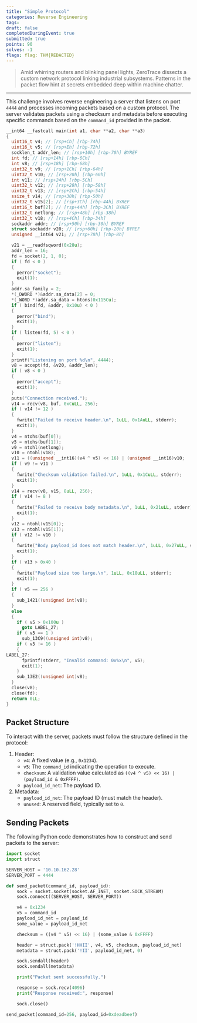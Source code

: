 ```yaml
---
title: "Simple Protocol"
categories: Reverse Engineering
tags: 
draft: false
completedDuringEvent: true
submitted: true
points: 90
solves: -1
flags: flag: THM{REDACTED}
---
```

> Amid whirring routers and blinking panel lights, ZeroTrace dissects a custom network protocol linking industrial subsystems. Patterns in the packet flow hint at secrets embedded deep within machine chatter.

---

This challenge involves reverse engineering a server that listens on port `4444` and processes incoming packets based on a custom protocol. The server validates packets using a checksum and metadata before executing specific commands based on the `command_id` provided in the packet.

```c
__int64 __fastcall main(int a1, char **a2, char **a3)
{
  uint16_t v4; // [rsp+Ch] [rbp-74h]
  uint16_t v5; // [rsp+Eh] [rbp-72h]
  socklen_t addr_len; // [rsp+10h] [rbp-70h] BYREF
  int fd; // [rsp+14h] [rbp-6Ch]
  int v8; // [rsp+18h] [rbp-68h]
  uint32_t v9; // [rsp+1Ch] [rbp-64h]
  uint32_t v10; // [rsp+20h] [rbp-60h]
  int v11; // [rsp+24h] [rbp-5Ch]
  uint32_t v12; // [rsp+28h] [rbp-58h]
  uint32_t v13; // [rsp+2Ch] [rbp-54h]
  ssize_t v14; // [rsp+30h] [rbp-50h]
  uint32_t v15[2]; // [rsp+3Ch] [rbp-44h] BYREF
  uint16_t buf[2]; // [rsp+44h] [rbp-3Ch] BYREF
  uint32_t netlong; // [rsp+48h] [rbp-38h]
  uint32_t v18; // [rsp+4Ch] [rbp-34h]
  sockaddr addr; // [rsp+50h] [rbp-30h] BYREF
  struct sockaddr v20; // [rsp+60h] [rbp-20h] BYREF
  unsigned __int64 v21; // [rsp+78h] [rbp-8h]

  v21 = __readfsqword(0x28u);
  addr_len = 16;
  fd = socket(2, 1, 0);
  if ( fd < 0 )
  {
    perror("socket");
    exit(1);
  }
  addr.sa_family = 2;
  *(_DWORD *)&addr.sa_data[2] = 0;
  *(_WORD *)addr.sa_data = htons(0x115Cu);
  if ( bind(fd, &addr, 0x10u) < 0 )
  {
    perror("bind");
    exit(1);
  }
  if ( listen(fd, 5) < 0 )
  {
    perror("listen");
    exit(1);
  }
  printf("Listening on port %d\n", 4444);
  v8 = accept(fd, &v20, &addr_len);
  if ( v8 < 0 )
  {
    perror("accept");
    exit(1);
  }
  puts("Connection received.");
  v14 = recv(v8, buf, 0xCuLL, 256);
  if ( v14 != 12 )
  {
    fwrite("Failed to receive header.\n", 1uLL, 0x1AuLL, stderr);
    exit(1);
  }
  v4 = ntohs(buf[0]);
  v5 = ntohs(buf[1]);
  v9 = ntohl(netlong);
  v10 = ntohl(v18);
  v11 = ((unsigned __int16)(v4 ^ v5) << 16) | (unsigned __int16)v10;
  if ( v9 != v11 )
  {
    fwrite("Checksum validation failed.\n", 1uLL, 0x1CuLL, stderr);
    exit(1);
  }
  v14 = recv(v8, v15, 8uLL, 256);
  if ( v14 != 8 )
  {
    fwrite("Failed to receive body metadata.\n", 1uLL, 0x21uLL, stderr);
    exit(1);
  }
  v12 = ntohl(v15[0]);
  v13 = ntohl(v15[1]);
  if ( v12 != v10 )
  {
    fwrite("Body payload_id does not match header.\n", 1uLL, 0x27uLL, stderr);
    exit(1);
  }
  if ( v13 > 0x40 )
  {
    fwrite("Payload size too large.\n", 1uLL, 0x18uLL, stderr);
    exit(1);
  }
  if ( v5 == 256 )
  {
    sub_1421((unsigned int)v8);
  }
  else
  {
    if ( v5 > 0x100u )
      goto LABEL_27;
    if ( v5 == 1 )
      sub_13C9((unsigned int)v8);
    if ( v5 != 16 )
    {
LABEL_27:
      fprintf(stderr, "Invalid command: 0x%x\n", v5);
      exit(1);
    }
    sub_13E2((unsigned int)v8);
  }
  close(v8);
  close(fd);
  return 0LL;
}
```

## Packet Structure

To interact with the server, packets must follow the structure defined in the protocol:

1. Header:
   - `v4`: A fixed value (e.g., `0x1234`).
   - `v5`: The `command_id` indicating the operation to execute.
   - `checksum`: A validation value calculated as `((v4 ^ v5) << 16) | (payload_id & 0xFFFF)`.
   - `payload_id_net`: The payload ID.
2. Metadata:
   - `payload_id_net`: The payload ID (must match the header).
   - `unused`: A reserved field, typically set to `0`.

## Sending Packets

The following Python code demonstrates how to construct and send packets to the server:

```py
import socket
import struct

SERVER_HOST = '10.10.162.28'
SERVER_PORT = 4444

def send_packet(command_id, payload_id):
    sock = socket.socket(socket.AF_INET, socket.SOCK_STREAM)
    sock.connect((SERVER_HOST, SERVER_PORT))

    v4 = 0x1234
    v5 = command_id
    payload_id_net = payload_id
    some_value = payload_id_net

    checksum = ((v4 ^ v5) << 16) | (some_value & 0xFFFF)

    header = struct.pack('!HHII', v4, v5, checksum, payload_id_net)
    metadata = struct.pack('!II', payload_id_net, 0)

    sock.sendall(header)
    sock.sendall(metadata)

    print("Packet sent successfully.")

    response = sock.recv(4096)
    print("Response received:", response)

    sock.close()

send_packet(command_id=256, payload_id=0xdeadbeef)
```
